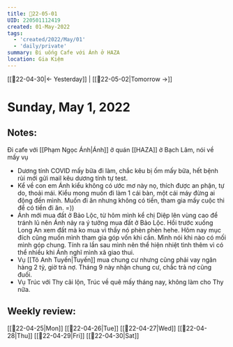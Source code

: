 ```yaml
---
title: 📝22-05-01
UID: 220501112419
created: 01-May-2022
tags:
  - 'created/2022/May/01'
  - 'daily/private'
summary: Đi uống Cafe với Ánh ở HAZA
location: Gia Kiệm
---
```

[[📝22-04-30|<- Yesterday]] | [[📝22-05-02|Tomorrow ->]]
# Sunday, May 1, 2022

## Notes:
Đi cafe với [[Phạm Ngọc Ánh|Ánh]] ở quán [[HAZA]] ở Bạch Lâm, nói về mấy vụ 
- Dương tính COVID mấy bữa đi làm, chắc kêu bị ốm mấy bữa, hết bệnh rùi mới gửi mail kêu dương tính tự test.
- Kể về con em Ánh kiểu không có ước mơ này nọ, thích được an phận, tự do, thoải mái. Kiểu mong muốn đi làm 1 cái bàn, một cái máy đừng ai động đến mình. Muốn đi ăn nhưng không có tiền, tham gia mấy cuộc thi để có tiền đi ăn. =))
- Ánh mới mua đất ở Bảo Lộc, từ hôm mình kể chị Diệp lên vùng cao để tránh lũ nên Ánh nảy ra ý tưởng mua đất ở Bảo Lộc. Hồi trước xuống Long An xem đất mà ko mua vì thấy nó phèn phèn hehe. Hôm nay mục đích cũng muốn mình tham gia góp vốn khi cần. Mình nói khi nào có mối mình góp chung. Tính ra lần sau mình nên thể hiện nhiệt tình thêm vì có thể nhiều khi Ánh nghĩ mình xã giao thui.
- Vụ [[Tô Anh Tuyến|Tuyến]] mua chung cư nhưng cũng phải vay ngân hàng 2 tỷ, giờ trả nợ. Tháng 9 này nhận chung cư, chắc trả nợ cũng đuối.
- Vụ Trúc với Thy cãi lộn, Trúc về quê mấy tháng nay, không làm cho Thy nữa.

## Weekly review:
[[📝22-04-25|Mon]]
[[📝22-04-26|Tue]]
[[📝22-04-27|Wed]]
[[📝22-04-28|Thu]]
[[📝22-04-29|Fri]]
[[📝22-04-30|Sat]]
